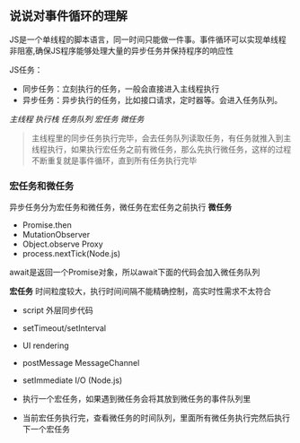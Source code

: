 ## 说说对事件循环的理解
JS是一个单线程的脚本语言，同一时间只能做一件事。事件循环可以实现单线程非阻塞,确保JS程序能够处理大量的异步任务并保持程序的响应性

JS任务：
- 同步任务：立刻执行的任务，一般会直接进入主线程执行
- 异步任务：异步执行的任务，比如接口请求，定时器等。会进入任务队列。

*主线程 执行栈 任务队列  宏任务 微任务*
> 主线程里的同步任务执行完毕，会去任务队列读取任务，有任务就推入到主线程执行，如果执行宏任务之前有微任务，那么先执行微任务，这样的过程不断重复就是事件循环，直到所有任务执行完毕

### 宏任务和微任务
异步任务分为宏任务和微任务，微任务在宏任务之前执行
**微任务**
- Promise.then
- MutationObserver
- Object.observe Proxy
- process.nextTick(Node.js)

await是返回一个Promise对象，所以await下面的代码会加入微任务队列

**宏任务**
时间粒度较大，执行时间间隔不能精确控制，高实时性需求不太符合
- script 外层同步代码
- setTimeout/setInterval
- UI rendering
- postMessage MessageChannel
- setImmediate I/O (Node.js)

- 执行一个宏任务，如果遇到微任务会将其放到微任务的事件队列里
- 当前宏任务执行完，查看微任务的时间队列，里面所有微任务执行完然后执行下一个宏任务